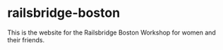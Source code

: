 # railsbridge-boston

This is the website for the Railsbridge Boston Workshop for women and their
friends.
